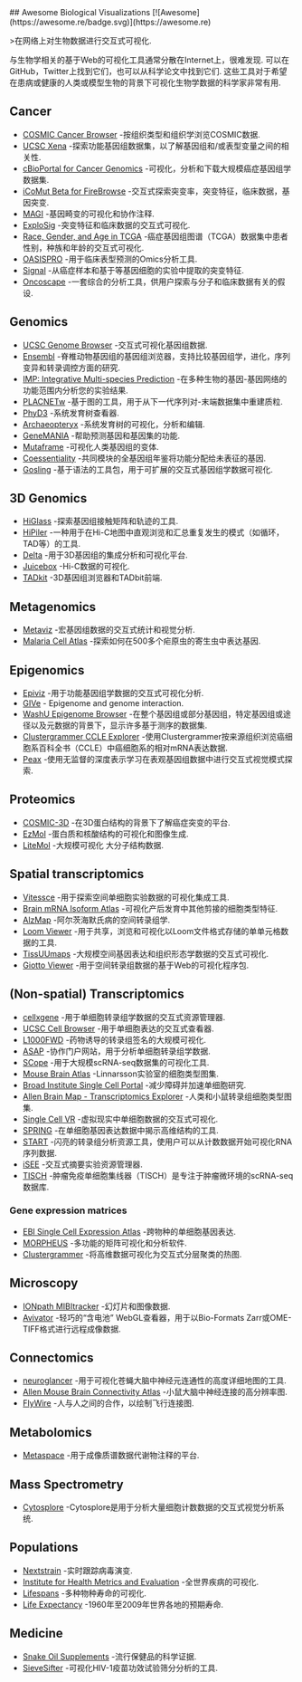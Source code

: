 <div class="github-widget" data-repo="keller-mark/awesome-biological-visualizations"></div>
<script async src="https://pagead2.googlesyndication.com/pagead/js/adsbygoogle.js"></script><ins class="adsbygoogle" style="display:block" data-ad-client="ca-pub-6890694312814945" data-ad-slot="5473692530" data-ad-format="auto"  data-full-width-responsive="true"></ins><script>(adsbygoogle = window.adsbygoogle || []).push({});</script>
## Awesome Biological Visualizations [![Awesome](https://awesome.re/badge.svg)](https://awesome.re)

&gt;在网络上对生物数据进行交互式可视化.

与生物学相关的基于Web的可视化工具通常分散在Internet上，很难发现. 可以在GitHub，Twitter上找到它们，也可以从科学论文中找到它们. 这些工具对于希望在患病或健康的人类或模型生物的背景下可视化生物学数据的科学家非常有用.



## Cancer
- [COSMIC Cancer Browser](https://cancer.sanger.ac.uk/cosmic/browse/tissue) -按组织类型和组织学浏览COSMIC数据.
- [UCSC Xena](https://xenabrowser.net/) -探索功能基因组数据集，以了解基因组和/或表型变量之间的相关性.
- [cBioPortal for Cancer Genomics](http://www.cbioportal.org/) -可视化，分析和下载大规模癌症基因组学数据集.
- [iCoMut Beta for FireBrowse](http://firebrowse.org/iCoMut/) -交互式探索突变率，突变特征，临床数据，基因突变.
- [MAGI](http://magi.brown.edu) -基因畸变的可视化和协作注释.
- [ExploSig](http://explosig.lrgr.io) -突变特征和临床数据的交互式可视化.
- [Race, Gender, and Age in TCGA](https://www.enpicom.com/visual-lab/tcga-visual-exploration-gender-race-age/) -癌症基因组图谱（TCGA）数据集中患者性别，种族和年龄的交互式可视化.
- [OASISPRO](http://tinyurl.com/oasispro) -用于临床表型预测的Omics分析工具.
- [Signal](https://signal.mutationalsignatures.com/) -从癌症样本和基于等基因细胞的实验中提取的突变特征.
- [Oncoscape](https://oncoscape.sttrcancer.org/) -一套综合的分析工具，供用户探索与分子和临床数据有关的假设.


## Genomics
- [UCSC Genome Browser](https://genome.ucsc.edu/) -交互式可视化基因组数据.
- [Ensembl](http://www.ensembl.org) -脊椎动物基因组的基因组浏览器，支持比较基因组学，进化，序列变异和转录调控方面的研究.
- [IMP: Integrative Multi-species Prediction](http://imp.princeton.edu/) -在多种生物的基因-基因网络的功能范围内分析您的实验结果.
- [PLACNETw](https://castillo.dicom.unican.es/ex1/?unique=58f731fec480a) -基于图的工具，用于从下一代序列对-末端数据集中重建质粒.
- [PhyD3](https://phyd3.bits.vib.be/view.php?id=91162629d258a876ee994e9233b2ad87&f=xml) -系统发育树查看器.
- [Archaeopteryx](http://www.phyloxml.org/archaeopteryx-js/bcl2_js.html) -系统发育树的可视化，分析和编辑.
- [GeneMANIA](http://genemania.org/) -帮助预测基因和基因集的功能.
- [Mutaframe](http://deogen2.mutaframe.com/) -可视化人类基因组的变体.
- [Coessentiality](http://coessentiality.net) -共同模块的全基因组年鉴将功能分配给未表征的基因.
- [Gosling](https://gosling.js.org) -基于语法的工具包，用于可扩展的交互式基因组学数据可视化.

## 3D Genomics
- [HiGlass](http://higlass.io/) -探索基因组接触矩阵和轨迹的工具.
- [HiPiler](http://hipiler.higlass.io/) -一种用于在Hi-C地图中直观浏览和汇总重复发生的模式（如循环，TAD等）的工具.
- [Delta](http://delta.big.ac.cn/) -用于3D基因组的集成分析和可视化平台.
- [Juicebox](http://aidenlab.org/juicebox/) -Hi-C数据的可视化.
- [TADkit](http://sgt.cnag.cat/3dg/tadkit/demo.h/index.html#!/project/dataset?conf=assets%2Fexamples%2Fconf.json) -3D基因组浏览器和TADbit前端.

## Metagenomics
- [Metaviz](http://metaviz.cbcb.umd.edu/) -宏基因组数据的交互式统计和视觉分析.
- [Malaria Cell Atlas](https://www.sanger.ac.uk/science/tools/mca/mca/) -探索如何在500多个疟原虫的寄生虫中表达基因.

## Epigenomics
- [Epiviz](http://epiviz.cbcb.umd.edu/4/) -用于功能基因组学数据的交互式可视化分析.
- [GIVe](https://mcf7.givengine.org/) - Epigenome and genome interaction.
- [WashU Epigenome Browser](http://epigenomegateway.wustl.edu/) -在整个基因组或部分基因组，特定基因组或途径以及元数据的背景下，显示许多基于测序的数据集.
- [Clustergrammer CCLE Explorer](https://maayanlab.github.io/CCLE_Clustergrammer/) -使用Clustergrammer按来源组织浏览癌细胞系百科全书（CCLE）中癌细胞系的相对mRNA表达数据.
- [Peax](https://github.com/Novartis/peax) -使用无监督的深度表示学习在表观基因组数据中进行交互式视觉模式探索.

## Proteomics
- [COSMIC-3D](https://cancer.sanger.ac.uk/cosmic3d/protein/EGFR) -在3D蛋白结构的背景下了解癌症突变的平台.
- [EzMol](http://www.sbg.bio.ic.ac.uk/~ezmol/) -蛋白质和核酸结构的可视化和图像生成.
- [LiteMol](https://webchemdev.ncbr.muni.cz/LiteMol/) -大规模可视化 
大分子结构数据.


## Spatial transcriptomics
- [Vitessce](http://vitessce.io) -用于探索空间单细胞实验数据的可视化集成工具.
- [Brain mRNA Isoform Atlas](https://isoformatlas.com/) -可视化产后发育中其他剪接的细胞类型特征.
- [AlzMap](https://alzmap.org/) -阿尔茨海默氏病的空间转录组学.
- [Loom Viewer](http://loom.linnarssonlab.org/dataset/cells/osmFISH/osmFISH_SScortex_mouse_all_cells.loom/NrBEoXQGhYDYoAYLRARigZlRgTDpAtAgFhRnSyg0Wrt1rUVuAHYlCYAOD5AzOo3qNmMAJy8ctaeWAYS0jvNoNqotpO6TSioZgmqmLCTJhNt0ebPCpgAWkQA6RJjgkxYxLkwlMrAKxIjr5wbv7~iKxcaLj~0AIkULhK~DAscpwZxGZJ_LIgigB2AK4ANqVKHIbquqi10LVKsgIl5RxyybFQPIGYGAi4yey4PGjDArjsaAgYaBOJaDy4A3i0C4G4EgbUEmiJmIwYmMnm2E0QQA) -用于共享，浏览和可视化以Loom文件格式存储的单单元格数据的工具.
- [TissUUmaps](https://tissuumaps.research.it.uu.se/) -大规模空间基因表达和组织形态学数据的交互式可视化.
- [Giotto Viewer](http://spatialgiotto.rc.fas.harvard.edu/giotto.viewer.html) -用于空间转录组数据的基于Web的可视化程序包.


## (Non-spatial) Transcriptomics
- [cellxgene](https://www.kidneycellatlas.org/mature-kidney-immune) -用于单细胞转录组学数据的交互式资源管理器.
- [UCSC Cell Browser](http://cells.ucsc.edu/?ds=cortex-dev) -用于单细胞表达的交互式查看器.
- [L1000FWD](http://amp.pharm.mssm.edu/L1000FWD/) -药物诱导的转录组签名的大规模可视化.
- [ASAP](https://asap.epfl.ch/) -协作门户网站，用于分析单细胞转录组学数据.
- [SCope](http://scope.aertslab.org/) -用于大规模scRNA-seq数据集的可视化工具.
- [Mouse Brain Atlas](http://mousebrain.org/) -Linnarsson实验室的细胞类型图集.
- [Broad Institute Single Cell Portal](https://singlecell.broadinstitute.org/single_cell) -减少障碍并加速单细胞研究.
- [Allen Brain Map - Transcriptomics Explorer](http://celltypes.brain-map.org/rnaseq/human_m1_10x) -人类和小鼠转录组细胞类型图集.
- [Single Cell VR](https://singlecellvr.herokuapp.com/) -虚拟现实中单细胞数据的交互式可视化.
- [SPRING](https://kleintools.hms.harvard.edu/tools/springViewer_1_6_dev.html?datasets/mouse_HPCs/basal_bone_marrow/full) -在单细胞基因表达数据中揭示高维结构的工具.
- [START](https://kcvi.shinyapps.io/START/) -闪亮的转录组分析资源工具，使用户可以从计数数据开始可视化RNA序列数据.
- [iSEE](https://marionilab.cruk.cam.ac.uk/iSEE_allen/) -交互式摘要实验资源管理器.
- [TISCH](http://tisch.comp-genomics.org/home/) -肿瘤免疫单细胞集线器（TISCH）是专注于肿瘤微环境的scRNA-seq数据库.

### Gene expression matrices
- [EBI Single Cell Expression Atlas](https://www.ebi.ac.uk/gxa/sc/home) -跨物种的单细胞基因表达.
- [MORPHEUS](https://software.broadinstitute.org/morpheus/) -多功能的矩阵可视化和分析软件.
- [Clustergrammer](https://maayanlab.cloud/clustergrammer/) -将高维数据可视化为交互式分层聚类的热图.

## Microscopy
- [IONpath MIBItracker](https://www.ionpath.com/mibitracker/) -幻灯片和图像数据.
- [Avivator](http://avivator.gehlenborglab.org/) -轻巧的“含电池” WebGL查看器，用于以Bio-Formats Zarr或OME-TIFF格式进行远程成像数据.

## Connectomics
- [neuroglancer](https://hemibrain-dot-neuroglancer-demo.appspot.com/#!gs://neuroglancer-janelia-flyem-hemibrain/v1.0/neuroglancer_demo_states/kc_apl_mpn1.json) -用于可视化苍蝇大脑中神经元连通性的高度详细地图的工具.
- [Allen Mouse Brain Connectivity Atlas](http://connectivity.brain-map.org/) -小鼠大脑中神经连接的高分辨率图.
- [FlyWire](https://flywire.ai/) -人与人之间的合作，以绘制飞行连接图.


## Metabolomics
- [Metaspace](https://metaspace2020.eu/) -用于成像质谱数据代谢物注释的平台.


## Mass Spectrometry
- [Cytosplore](https://www.cytosplore.org/) -Cytosplore是用于分析大量细胞计数数据的交互式视觉分析系统.


## Populations
- [Nextstrain](https://nextstrain.org/) -实时跟踪病毒演变.
- [Institute for Health Metrics and Evaluation](http://www.healthdata.org/results/data-visualizations) -全世界疾病的可视化.
- [Lifespans](http://www.cotrino.com/lifespan/) -多种物种寿命的可视化.
- [Life Expectancy](http://projects.flowingdata.com/life-expectancy/) -1960年至2009年世界各地的预期寿命.


## Medicine
- [Snake Oil Supplements](http://informationisbeautiful.net/visualizations/snake-oil-scientific-evidence-for-nutritional-supplements-vizsweet/) -流行保健品的科学证据.
- [SieveSifter](http://sieve.fredhutch.org/viz/index.html?study=VTN503&protein=gag&reference=MRK_B_Ad5) -可视化HIV-1疫苗功效试验筛分分析的工具.
